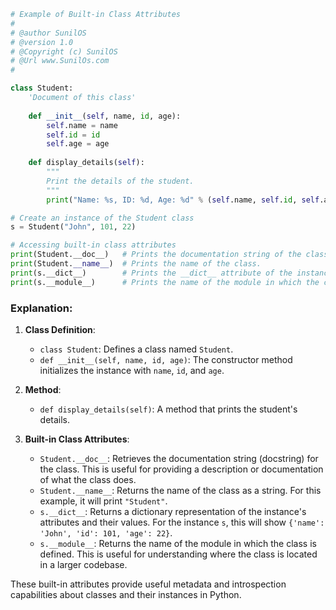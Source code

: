 
```python
# Example of Built-in Class Attributes
#
# @author SunilOS  
# @version 1.0
# @Copyright (c) SunilOS  
# @Url www.SunilOs.com
#  

class Student:  
    'Document of this class'
    
    def __init__(self, name, id, age):  
        self.name = name  
        self.id = id  
        self.age = age  
    
    def display_details(self):  
        """
        Print the details of the student.
        """
        print("Name: %s, ID: %d, Age: %d" % (self.name, self.id, self.age))  

# Create an instance of the Student class
s = Student("John", 101, 22)  

# Accessing built-in class attributes
print(Student.__doc__)   # Prints the documentation string of the class, if available. Otherwise, it returns None.
print(Student.__name__)  # Prints the name of the class.
print(s.__dict__)        # Prints the __dict__ attribute of the instance, which is a dictionary containing the instance's namespace.
print(s.__module__)      # Prints the name of the module in which the class is defined.
```

### Explanation:

1. **Class Definition**:
   - `class Student`: Defines a class named `Student`.
   - `def __init__(self, name, id, age)`: The constructor method initializes the instance with `name`, `id`, and `age`.

2. **Method**:
   - `def display_details(self)`: A method that prints the student's details.

3. **Built-in Class Attributes**:
   - `Student.__doc__`: Retrieves the documentation string (docstring) for the class. This is useful for providing a description or documentation of what the class does.
   - `Student.__name__`: Returns the name of the class as a string. For this example, it will print `"Student"`.
   - `s.__dict__`: Returns a dictionary representation of the instance's attributes and their values. For the instance `s`, this will show `{'name': 'John', 'id': 101, 'age': 22}`.
   - `s.__module__`: Returns the name of the module in which the class is defined. This is useful for understanding where the class is located in a larger codebase.

These built-in attributes provide useful metadata and introspection capabilities about classes and their instances in Python.

